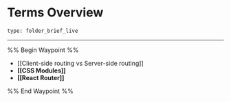 # Terms Overview
 
```ccard
type: folder_brief_live
```
 
---

%% Begin Waypoint %%
- [[Client-side routing vs Server-side routing]]
- **[[CSS Modules]]**
- **[[React Router]]**

%% End Waypoint %%